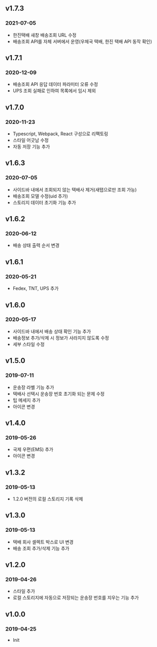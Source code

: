 ## v1.7.3

### 2021-07-05

- 한진택배 새창 배송조회 URL 수정
- 배송조회 API를 자체 서버에서 운영(우체국 택배, 한진 택배 API 동작 확인)

## v1.7.1

### 2020-12-09

- 배송조회 API 응답 데이터 파라미터 오류 수정
- UPS 조회 실패로 인하여 목록에서 임시 제외

## v1.7.0

### 2020-11-23

- Typescript, Webpack, React 구성으로 리팩토링
- 스타일 어긋남 수정
- 자동 저장 기능 추가

## v1.6.3

### 2020-07-05

- 사이드바 내에서 조회되지 않는 택배사 제거(새탭으로만 조회 가능)
- 배송조회 모델 수정(uid 추가)
- 스토리지 데이터 초기화 기능 추가

## v1.6.2

### 2020-06-12

- 배송 상태 출력 순서 변경

## v1.6.1

### 2020-05-21

- Fedex, TNT, UPS 추가

## v1.6.0

### 2020-05-17

- 사이드바 내에서 배송 상태 확인 기능 추가
- 배송정보 추가/삭제 시 정보가 사라지지 않도록 수정
- 세부 스타일 수정

## v1.5.0

### 2019-07-11

- 운송장 라벨 기능 추가
- 택배사 선택시 운송장 번호 초기화 되는 문제 수정
- 팁 메세지 추가
- 아이콘 변경

## v1.4.0

### 2019-05-26

- 국제 우편(EMS) 추가
- 아이콘 변경

## v1.3.2

### 2019-05-13

- 1.2.0 버전의 로컬 스토리지 기록 삭제

## v1.3.0

### 2019-05-13

- 택배 회사 셀렉트 박스로 UI 변경
- 배송 조회 추가/삭제 기능 추가

## v1.2.0

### 2019-04-26

- 스타일 추가
- 로컬 스토리지에 자동으로 저장되는 운송장 번호를 지우는 기능 추가

## v1.0.0

### 2019-04-25

- Init
